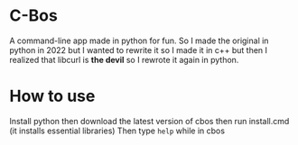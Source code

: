 # C-Bos
 A command-line app made in python for fun.
 So I made the original in python in 2022 but I wanted to rewrite it so I made it in c++ but then I realized that libcurl is **the devil** so I rewrote it again in python.

# How to use
 Install python then download the latest version of cbos then run install.cmd (it installs essential libraries)
 Then type `help` while in cbos
